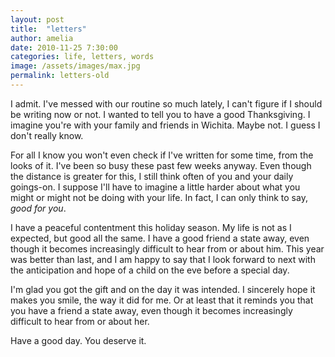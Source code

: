 ```yaml
---
layout: post
title:  "letters"
author: amelia
date: 2010-11-25 7:30:00
categories: life, letters, words
image: /assets/images/max.jpg
permalink: letters-old
---
```


I admit. I've messed with our routine so much lately, I can't figure if I should be writing now or not. I wanted to tell you to have a good Thanksgiving. I imagine you're with your family and friends in Wichita. Maybe not. I guess I don't really know.
 
For all I know you won't even check if I've written for some time, from the looks of it. I've been so busy these past few weeks anyway. Even though the distance is greater for this, I still think often of you and your daily goings-on. I suppose I'll have to imagine a little harder about what you might or might not be doing with your life. In fact, I can only think to say, *good for you*.
 
I have a peaceful contentment this holiday season. My life is not as I expected, but good all the same. I have a good friend a state away, even though it becomes increasingly difficult to hear from or about him. This year was better than last, and I am happy to say that I look forward to next with the anticipation and hope of a child on the eve before a special day.
 
I'm glad you got the gift and on the day it was intended. I sincerely hope it makes you smile, the way it did for me. Or at least that it reminds you that you have a friend a state away, even though it becomes increasingly difficult to hear from or about her.
 
Have a good day. You deserve it.